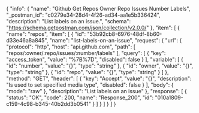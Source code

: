 {
  "info": {
    "name": "Github Get Repos Owner Repo Issues Number Labels",
    "_postman_id": "c0279e34-28d4-4f26-ad34-aa1e5b336424",
    "description": "List labels on an issue.",
    "schema": "https://schema.getpostman.com/json/collection/v2.0.0/"
  },
  "item": [
    {
      "name": "repos",
      "item": [
        {
          "id": "53b92cb8-6976-48df-8b60-d33e46a8a845",
          "name": "list-labels-on-an-issue",
          "request": {
            "url": {
              "protocol": "http",
              "host": "api.github.com",
              "path": [
                "repos/:owner/:repo/issues/:number/labels"
              ],
              "query": [
                {
                  "key": "access_token",
                  "value": "%7B%7D",
                  "disabled": false
                }
              ],
              "variable": [
                {
                  "id": "number",
                  "value": "{}",
                  "type": "string"
                },
                {
                  "id": "owner",
                  "value": "{}",
                  "type": "string"
                },
                {
                  "id": "repo",
                  "value": "{}",
                  "type": "string"
                }
              ]
            },
            "method": "GET",
            "header": [
              {
                "key": "Accept",
                "value": "{}",
                "description": "Is used to set specified media type",
                "disabled": false
              }
            ],
            "body": {
              "mode": "raw"
            },
            "description": "List labels on an issue"
          },
          "response": [
            {
              "status": "OK",
              "code": 200,
              "name": "Response_200",
              "id": "010a1809-c159-4c98-b345-40b2dd3b0541"
            }
          ]
        }
      ]
    }
  ]
}